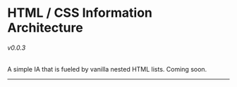 # HTML / CSS Information Architecture 
###### v0.0.3

A simple IA that is fueled by vanilla nested HTML lists. Coming soon.

***